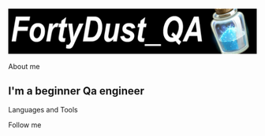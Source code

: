 ![Header](https://github.com/FortyDust/fortydust/blob/main/assets/cover.png)

About me
## I'm a beginner Qa engineer

Languages and Tools

Follow me

